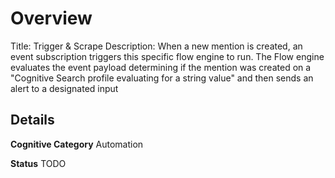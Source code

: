 # Overview

Title: Trigger & Scrape
Description: When a new mention is created, an event subscription triggers this specific flow engine to run. The Flow engine evaluates the event payload determining if the mention was created on a "Cognitive Search profile evaluating for a string value" and then sends an alert to a designated input

## Details

**Cognitive Category**
Automation

**Status**
TODO
